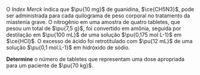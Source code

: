 O *Index Merck* indica que $\pu{10 mg}$ de guanidina, $\ce{CH5N3}$, pode ser administrada para cada quilograma de peso corporal no tratamento da miastenia grave. O nitrogênio em uma amostra de quatro tabletes, que pesou um total de $\pu{7,5 g}$, foi convertido em amônia, seguida por destilação em $\pu{100 mL}$ de uma solução $\pu{0,175 mol L-1}$ em $\ce{HCl}$. O excesso de ácido foi retrotitulado com $\pu{12 mL}$ de uma solução $\pu{0,1 mol.L-1}$ em hidróxido de sódio. 

**Determine** o número de tabletes que representam uma dose apropriada para um paciente de $\pu{70 kg}$.
